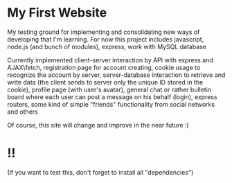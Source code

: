 # My First Website
My testing ground for implementing and consolidating new ways of developing that I'm learning. For now this project includes javascript, node.js (and bunch of modules), express, work with MySQL database

Currently implemented client-server interaction by API with express and AJAX\fetch, registration page for account creating, cookie usage to recognize the account by server, server-database interaction to retrieve and write data (the client sends to server only the unique ID stored in the cookie), profile page (with user's avatar), general chat or rather bulletin board where each user can post a message on his behalf (login), express routers, some kind of simple "friends" functionality from social networks and others

Of course, this site will change and improve in the near future :)

# !!
(If you want to test this, don't forget to install all "dependencies")